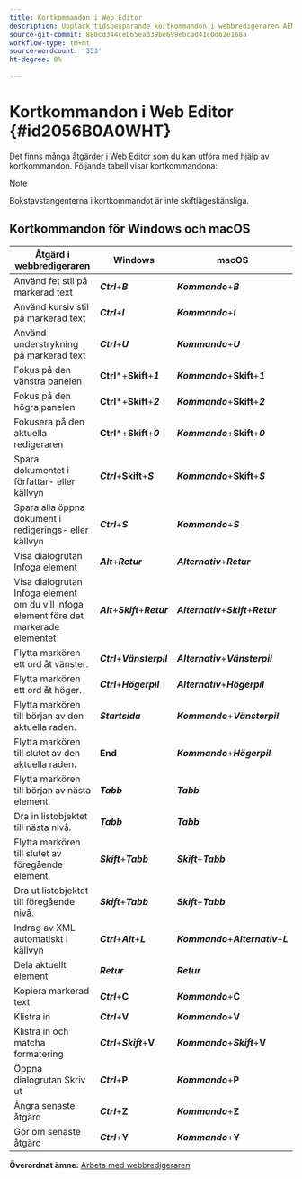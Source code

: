 ```yaml
---
title: Kortkommandon i Web Editor
description: Upptäck tidsbesparande kortkommandon i webbredigeraren AEM guider.
source-git-commit: 880cd344ceb65ea339be699ebcad41c0d62e168a
workflow-type: tm+mt
source-wordcount: '353'
ht-degree: 0%

---
```


# Kortkommandon i Web Editor {#id2056B0A0WHT}

Det finns många åtgärder i Web Editor som du kan utföra med hjälp av kortkommandon. Följande tabell visar kortkommandona:

>[!NOTE]
>
> Bokstavstangenterna i kortkommandot är inte skiftlägeskänsliga.

## Kortkommandon för Windows och macOS

| Åtgärd i webbredigeraren | Windows | macOS |
|-----------------------|-----------------|-----------------|
| Använd fet stil på markerad text | ***Ctrl***+***B*** | ***Kommando***+***B*** |
| Använd kursiv stil på markerad text | ***Ctrl***+***I*** | ***Kommando***+***I*** |
| Använd understrykning på markerad text | ***Ctrl***+***U*** | ***Kommando***+***U*** |
| Fokus på den vänstra panelen | **Ctrl***+**Skift**+***1*** | ***Kommando***+**Skift**+***1*** |
| Fokus på den högra panelen | **Ctrl***+**Skift**+***2*** | ***Kommando***+**Skift**+***2*** |
| Fokusera på den aktuella redigeraren | **Ctrl***+**Skift**+***0*** | ***Kommando***+**Skift**+***0*** |
| Spara dokumentet i författar- eller källvyn | ***Ctrl***+**Skift**+***S*** | ***Kommando***+**Skift**+***S*** |
| Spara alla öppna dokument i redigerings- eller källvyn | ***Ctrl***+***S*** | ***Kommando***+***S*** |
| Visa dialogrutan Infoga element | ***Alt***+***Retur*** | ***Alternativ***+***Retur*** |
| Visa dialogrutan Infoga element om du vill infoga element före det markerade elementet | ***Alt***+***Skift***+***Retur*** | ***Alternativ***+***Skift***+***Retur*** |
| Flytta markören ett ord åt vänster. | ***Ctrl***+***Vänsterpil*** | ***Alternativ***+***Vänsterpil*** |
| Flytta markören ett ord åt höger. | ***Ctrl***+***Högerpil*** | ***Alternativ***+***Högerpil*** |
| Flytta markören till början av den aktuella raden. | ***Startsida*** | ***Kommando***+***Vänsterpil*** |
| Flytta markören till slutet av den aktuella raden. | **End** | ***Kommando***+***Högerpil*** |
| Flytta markören till början av nästa element. | ***Tabb*** | ***Tabb*** |
| Dra in listobjektet till nästa nivå. | ***Tabb*** | ***Tabb*** |
| Flytta markören till slutet av föregående element. | ***Skift***+***Tabb*** | ***Skift***+***Tabb*** |
| Dra ut listobjektet till föregående nivå. | ***Skift***+***Tabb*** | ***Skift***+***Tabb*** |
| Indrag av XML automatiskt i källvyn | ***Ctrl***+***Alt***+***L*** | ***Kommando***+***Alternativ***+***L*** |
| Dela aktuellt element | ***Retur*** | ***Retur*** |
| Kopiera markerad text | ***Ctrl***+**C** | ***Kommando***+**C** |
| Klistra in | ***Ctrl***+**V** | ***Kommando***+**V** |
| Klistra in och matcha formatering | ***Ctrl***+***Skift***+**V** | ***Kommando***+***Skift***+**V** |
| Öppna dialogrutan Skriv ut | ***Ctrl***+**P** | ***Kommando***+**P** |
| Ångra senaste åtgärd | ***Ctrl***+**Z** | ***Kommando***+**Z** |
| Gör om senaste åtgärd | ***Ctrl***+**Y** | ***Kommando***+**Y** |

**Överordnat ämne:** [Arbeta med webbredigeraren](web-editor.md)
